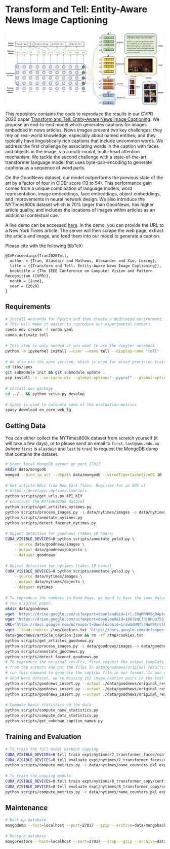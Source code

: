 # Transform and Tell: Entity-Aware News Image Captioning

![Teaser](figures/teaser.png)

This repository contains the code to reproduce the results in our CVPR 2020
paper [Transform and Tell: Entity-Aware News Image
Captioning](https://arxiv.org/abs/2004.08070). We propose an end-to-end model
which generates captions for images embedded in news articles. News images
present two key challenges: they rely on real-world knowledge, especially about
named entities; and they typically have linguistically rich captions that
include uncommon words. We address the first challenge by associating words in
the caption with faces and objects in the image, via a multi-modal, multi-head
attention mechanism. We tackle the second challenge with a state-of-the-art
transformer language model that uses byte-pair-encoding to generate captions as
a sequence of word parts.

On the GoodNews dataset, our model outperforms the previous state of the art by
a factor of four in CIDEr score (13 to 54). This performance gain comes from a
unique combination of language models, word representation, image embeddings,
face embeddings, object embeddings, and improvements in neural network design.
We also introduce the NYTimes800k dataset which is 70% larger than GoodNews,
has higher article quality, and includes the locations of images within
articles as an additional contextual cue.

A live demo can be accessed [here](https://transform-and-tell.ml/).  In the
demo, you can provide the URL to a New York Times article. The server will then
scrape the web page, extract the article and image, and feed them into our
model to generate a caption.

Please cite with the following BibTeX:

```raw
@InProceedings{Tran2020Tell,
  author = {Tran, Alasdair and Mathews, Alexander and Xie, Lexing},
  title = {{Transform and Tell: Entity-Aware News Image Captioning}},
  booktitle = {The IEEE Conference on Computer Vision and Pattern Recognition (CVPR)},
  month = {June},
  year = {2020}
}
```

## Requirements

```sh
# Install Anaconda for Python and then create a dedicated environment.
# This will make it easier to reproduce our experimental numbers.
conda env create -f conda.yaml
conda activate tell

# This step is only needed if you want to use the Jupyter notebook
python -m ipykernel install --user --name tell --display-name "tell"

# We also pin the apex version, which is used for mixed precision training
cd libs/apex
git submodule init && git submodule update .
pip install -v --no-cache-dir --global-option="--pyprof" --global-option="--cpp_ext" --global-option="--cuda_ext" ./

# Install our package
cd ../.. && python setup.py develop

# Spacy is used to calcuate some of the evaluation metrics
spacy download en_core_web_lg
```

## Getting Data

You can either collect the NYTimes800k dataset from scratch yourself (it will
take a few days), or to please send an email to `first.last@anu.edu.au` (where
`first` is `alasdair` and `last` is `tran`) to request the MongoDB dump that
contains the dataset.

```sh
# Start local MongoDB server on port 27017
mkdir data/mongodb
mongod --bind_ip_all --dbpath data/mongodb --wiredTigerCacheSizeGB 10

# Get article URLs from New York Times. Register for an API at
# https://developer.nytimes.com/apis
python scripts/get_urls.py API_KEY
# Construct the NYTimes800k dataset
python scripts/get_articles_nytimes.py
python scripts/process_images.py -i data/nytimes/images -o data/nytimes/images_processed # takes 6h
python scripts/annotate_nytimes.py
python scripts/detect_facenet_nytimes.py

# Object detection for goodnews (takes 19 hours)
CUDA_VISIBLE_DEVICES=0 python scripts/annotate_yolo3.py \
    --source data/goodnews/images \
    --output data/goodnews/objects \
    --dataset goodnews

# Object detection for nytimes (takes 19 hours)
CUDA_VISIBLE_DEVICES=0 python scripts/annotate_yolo3.py \
    --source data/nytimes/images \
    --output data/nytimes/objects \
    --dataset nytimes

# To reproduce the numbers in Good News, we need to have the same dataset as
# the original paper.
mkdir data/goodnews
wget 'https://drive.google.com/uc?export=download&id=1rl-3DgMRNV8g0AptwKRoYonNkYfT26sf' -O data/goodnews/img_splits.json
wget 'https://drive.google.com/uc?export=download&id=18078qCfdjOHuu75SjBLGNUSiIeq6zxJ-' -O data/goodnews/image_urls.json
URL="https://docs.google.com/uc?export=download&id=1rswGdNNfl4HoP9trslP0RUrcmSbg1_RD"
wget --load-cookies /tmp/cookies.txt "https://docs.google.com/uc?export=download&confirm=$(wget --quiet --save-cookies /tmp/cookies.txt --keep-session-cookies --no-check-certificate $URL -O- | sed -rn 's/.*confirm=([0-9A-Za-z_]+).*/\1\n/p')&id=1rswGdNNfl4HoP9trslP0RUrcmSbg1_RD" -O
data/goodnews/article_caption.json && rm -rf /tmp/cookies.txt
python scripts/get_articles_goodnews.py
python scripts/process_images.py -i data/goodnews/images -o data/goodnews/images_processed
python scripts/annotate_goodnews.py
python scripts/detect_facenet_goodnews.py
# To reproduce the original results, first request the output template captions
# from the authors and put the files in data/goodnews/original_results. Then
# run this command to generate the caption file in our format. In our recollected
# Good News dataset, we're missing 162 image-caption pairs in the test set.
python scripts/goodnews_insert.py --output ./data/goodnews/original_results/with\ article/vis_show_attend_tell_full_TBB.json
python scripts/goodnews_insert.py --output ./data/goodnews/original_results/with\ article/vis_show_attend_tell_full_avg.json
python scripts/goodnews_insert.py --output ./data/goodnews/original_results/with\ article/vis_show_attend_tell_full_wavg.json

# Compute basic statistics on the data
python scripts/compute_name_statistics.py
python scripts/compute_data_statistics.py
python scripts/get_unknown_caption_names.py
```

## Training and Evaluation

```sh
# To train the full model without copying
CUDA_VISIBLE_DEVICES=0 tell train expt/nytimes/7_transformer_faces/config.yaml -f
CUDA_VISIBLE_DEVICES=0 tell evaluate expt/nytimes/7_transformer_faces/config.yaml -m expt/nytimes/7_transformer_faces/serialization/best.th
python scripts/compute_metrics.py -c data/nytimes/name_counters.pkl expt/nytimes/7_transformer_faces/serialization/generations.jsonl

# To train the copying module
CUDA_VISIBLE_DEVICES=0 tell train expt/nytimes/8_transformer_copy/config.yaml -f
CUDA_VISIBLE_DEVICES=0 tell evaluate expt/nytimes/8_transformer_copy/config.yaml -m expt/nytimes/8_transformer_copy/serialization/best.th
python scripts/compute_metrics.py -c data/nytimes/name_counters.pkl expt/nytimes/8_transformer_copy/serialization/generations.jsonl
```

## Maintenance

```sh
# Back up database
mongodump --host=localhost --port=27017 --gzip --archive=data/mongobackups/2020-03-05

# Restore database
mongorestore --host=localhost --port=27017 --drop --gzip --archive=data/mongobackups/2020-03-05
```
